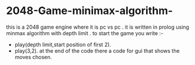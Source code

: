 # 2048-Game-minimax-algorithm-
this is a 2048 game engine where it is pc vs pc .
it is written in prolog using minmax algorithm with depth limit .
to start the game you write :-
- play(depth limit,start position of first 2).
- play(3,2).
at the end of the code there a code for gui that shows the moves chosen.
